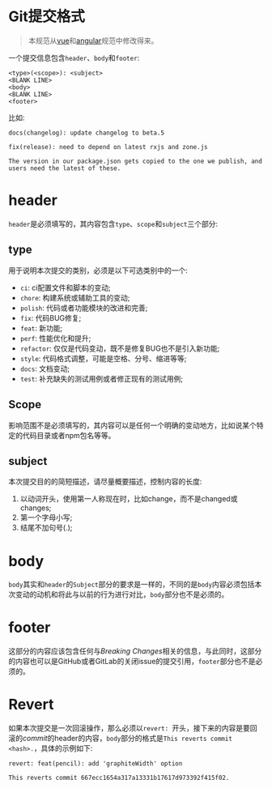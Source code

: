 # Git提交格式
> 本规范从[vue](https://github.com/vuejs/vue/blob/dev/.github/COMMIT_CONVENTION.md)和[angular](https://github.com/angular/angular/blob/master/CONTRIBUTING.md)规范中修改得来。

一个提交信息包含`header`、`body`和`footer`:

```
<type>(<scope>): <subject>
<BLANK LINE>
<body>
<BLANK LINE>
<footer>
```

比如:

```
docs(changelog): update changelog to beta.5
```

```
fix(release): need to depend on latest rxjs and zone.js

The version in our package.json gets copied to the one we publish, and users need the latest of these.
```

# header

`header`是必须填写的，其内容包含`type`、`scope`和`subject`三个部分:

## type

用于说明本次提交的类别，必须是以下可选类别中的一个:
- `ci`: ci配置文件和脚本的变动;
- `chore`: 构建系统或辅助工具的变动;
- `polish`: 代码或者功能模块的改进和完善;
- `fix`: 代码BUG修复;
- `feat`: 新功能;
- `perf`: 性能优化和提升;
- `refactor`: 仅仅是代码变动，既不是修复BUG也不是引入新功能;
- `style`: 代码格式调整，可能是空格、分号、缩进等等;
- `docs`: 文档变动;
- `test`: 补充缺失的测试用例或者修正现有的测试用例;

## Scope

影响范围不是必须填写的，其内容可以是任何一个明确的变动地方，比如说某个特定的代码目录或者npm包名等等。

## subject

本次提交目的的简短描述，请尽量概要描述，控制内容的长度:
1. 以动词开头，使用第一人称现在时，比如change，而不是changed或changes;
2. 第一个字母小写;
3. 结尾不加句号(.);

# body

`body`其实和`header`的`Subject`部分的要求是一样的，不同的是`body`内容必须包括本次变动的动机和将此与以前的行为进行对比，`body`部分也不是必须的。

# footer

这部分的内容应该包含任何与*Breaking Changes*相关的信息，与此同时，这部分的内容也可以是GitHub或者GitLab的关闭issue的提交引用，`footer`部分也不是必须的。

# Revert

如果本次提交是一次回滚操作，那么必须以`revert: `开头，接下来的内容是要回滚的*commit*的header的内容，`body`部分的格式是`This reverts commit <hash>.`，具体的示例如下:

```
revert: feat(pencil): add 'graphiteWidth' option

This reverts commit 667ecc1654a317a13331b17617d973392f415f02.
```
